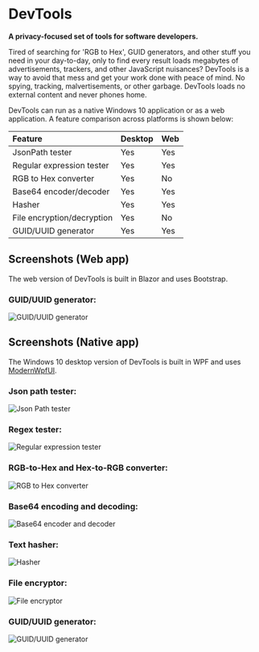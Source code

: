 # DevTools

**A privacy-focused set of tools for software developers.**

Tired of searching for 'RGB to Hex', GUID generators, and other stuff you need in your day-to-day,
    only to find every result loads megabytes of advertisements, trackers, and other JavaScript nuisances?
    DevTools is a way to avoid that mess and get your work done with peace of mind. No spying, tracking, malvertisements,
    or other garbage. DevTools loads no external content and never phones home.

DevTools can run as a native Windows 10 application or as a web application. A feature comparison across platforms is shown below:

| Feature                    | Desktop       | Web   |
|:-------------------------- |:------------- |:----- |
| JsonPath tester            | Yes           | Yes   |
| Regular expression tester  | Yes           | Yes   |
| RGB to Hex converter       | Yes           | No    |
| Base64 encoder/decoder     | Yes           | Yes   |
| Hasher                     | Yes           | Yes   |
| File encryption/decryption | Yes           | No    |
| GUID/UUID generator        | Yes           | Yes   |


## Screenshots (Web app)

The web version of DevTools is built in Blazor and uses Bootstrap.

### GUID/UUID generator:
![GUID/UUID generator](/images/web-image-07.png)

## Screenshots (Native app)

The Windows 10 desktop version of DevTools is built in WPF and uses [ModernWpfUI](https://github.com/Kinnara/ModernWpf).

### Json path tester:
![Json Path tester](/images/image01.png)

### Regex tester:
![Regular expression tester](/images/image02.png)

### RGB-to-Hex and Hex-to-RGB converter:
![RGB to Hex converter](/images/image03.png)

### Base64 encoding and decoding:
![Base64 encoder and decoder](/images/image04.png)

### Text hasher:
![Hasher](/images/image05.png)

### File encryptor:
![File encryptor](/images/image06.png)

### GUID/UUID generator:
![GUID/UUID generator](/images/image07.png)